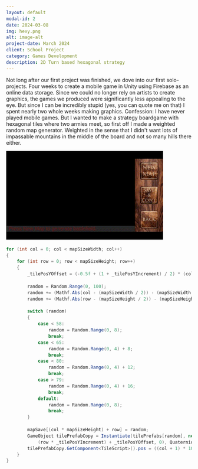 ```yaml
---
layout: default
modal-id: 2
date: 2024-03-08
img: hexy.png
alt: image-alt
project-date: March 2024
client: School Project
category: Games Development
description: 2D Turn based hexagonal strategy
---
```

Not long after our first project was finished, we dove into our first solo-projects. Four weeks to create a mobile game
in Unity using Firebase as an online data storage. Since we could no longer rely on artists to create graphics, the games
we produced were significantly less appealing to the eye. But since I can be incredibly stupid (yes, you can quote me on
that) I spent nearly two whole weeks making graphics.
Confession: I have never played mobile games. But I wanted to make a strategy boardgame with hexagonal tiles where two
armies meet, so first off I made a weighted random map generator. Weighted in the sense that I didn't want lots of
impassable mountains in the middle of the board and not so many hills there either.

![Randomly generated maps](img/portfolio/Hexy/mapgeneration.gif "It's oddly satisfying to just keep generating new maps.")

````csharp
for (int col = 0; col < mapSizeWidth; col++)
{
    for (int row = 0; row < mapSizeHeight; row++)
    {
        _tilePosYOffset = (-0.5f + (1 + _tilePosYIncrement) / 2) * (col % 2);
        
        random = Random.Range(0, 100);
        random += (Mathf.Abs(col - (mapSizeWidth / 2)) - (mapSizeWidth / 2)) * 2;
        random += (Mathf.Abs(row - (mapSizeHeight / 2)) - (mapSizeHeight / 2)) * 2;
        
        switch (random)
        {
            case < 58:
                random = Random.Range(0, 8);
                break;
            case < 65:
                random = Random.Range(0, 4) + 8;
                break;
            case < 80:
                random = Random.Range(0, 4) + 12;
                break;
            case > 79:
                random = Random.Range(0, 4) + 16;
                break;
            default:
                random = Random.Range(0, 8);
                break;
        }
        
        mapSave[(col * mapSizeHeight) + row] = random;
        GameObject tilePrefabCopy = Instantiate(tilePrefabs[random], new Vector3(col * _tilePosXIncrement,
            (row * _tilePosYIncrement) + _tilePosYOffset, 0), Quaternion.identity);
        tilePrefabCopy.GetComponent<TileScript>().pos = ((col + 1) * 100) + (row + 1);
    }
}
````

